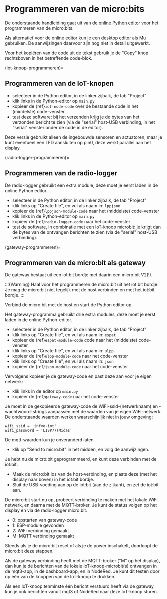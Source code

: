 # Programmeren van de micro:bits

De onderstaande handleiding gaat uit van de [online Python editor](https://python.microbit.org/v/3/) voor het programmeren van de micro:bits.

Als alternatief voor de online editor kun je een desktop editor als Mu gebruiken.
De aanwijzingen daarvoor zijn nog niet in detail uitgewerkt.

Voor het kopiëren van de code uit de tekst gebruik je de "Copy" knop rechtsboven in het betreffende code-blok.

(iot-knoop-programmeren)=
## Programmeren van de IoT-knopen

* selecteer in de Python editor, in de linker zijbalk, de tab "Project"
* klik links in de Python-editor op `main.py`
* kopieer de {ref}`iot-node-code` over de bestaande code in het (middelste) code-venster.
* test deze software: bij het verzenden krijg je de bytes van het verzonden bericht te zien (via de "serial" host-USB verbinding, in het "serial" venster onder de code in de editor).

Deze versie gebruikt alleen de ingebouwde sensoren en actuatoren; maar je kunt eventueel een LED aansluiten op pin0, deze werkt parallel aan het display.

(radio-logger-programmeren)=
## Programmeren van de radio-logger

De radio-logger gebruikt een extra module, deze moet je eerst laden in de online Python editor.

* selecteer in de Python editor, in de linker zijbalk, de tab "Project"
* klik links op "Create file", en vul als naam in: `lppjson`
* kopieer de {ref}`lppjson-module-code` naar het (middelste) code-venster
* klik links in de Python-editor op `main.py`
* kopieer de {ref}`radio-logger-code` naar het code-venster
* test de software, in combinatie met een IoT-knoop microbit: je krijgt dan de bytes van de ontvangen berichten te zien (via de "serial" host-USB verbinding).

(gateway-programmeren)=
## Programmeren van de micro:bit als gateway

De gateway bestaat uit een iot:bit bordje met daarin een micro:bit V2(!).

:::{Warning}
Haal voor het programmeren de micro:bit uit het iot:bit bordje. 
Je mag de micro:bit niet tegelijk met de host verbinden en met het iot:bit bordje.
:::

Verbind de micro:bit met de host en start de Python editor op.

Het gateway-programma gebruikt drie extra modules, deze moet je eerst laden in de online Python-editor.

* selecteer in de Python editor, in de linker zijbalk, de tab "Project"
* klik links op "Create file", en vul als naam in: `espat`
* kopieer de {ref}`espat-module-code` code naar het (middelste) code-venster
* klik links op "Create file", en vul als naam in: `ulpp`
* kopieer de {ref}`ulpp-module-code` naar het code-venster
* klik links op "Create file", en vul als naam in: `json`
* kopieer de {ref}`json-module-code` naar het code-venster

Vervolgens kopieer je de gateway-code en past deze aan voor je eigen netwerk:

* klik links in de editor op `main.py`
* kopieer de {ref}`gateway-code` naar het code-venster

Je moet in de gekopieerde gateway-code de WiFi-ssid-(netwerknaam) en -wachtwoord-strings aanpassen met de waarden van je eigen WiFi-netwerk. De onderstaande waarden werken waarschijnlijk niet in jouw omgeving:

```
wifi_ssid = 'infvo-iot'
wifi_password = 'LISP77(Midas'
```

De mqtt-waarden kun je onveranderd laten.

* klik op "Send to micro:bit" in het midden, en volg de aanwijzingen.

Je hebt nu de micro:bit geprogrammeerd, en kunt deze verbinden met de iot:bit.

* Maak de micro:bit los van de host-verbinding, en plaats deze (met het display naar boven) in het iot:bit bordje.
* Sluit de USB-voeding aan op de iot:bit (aan de zijkant), en zet de iot:bit aan.

De micro:bit start nu op, probeert verbinding te maken met het lokale WiFi netwerk, en daarna met de MQTT-broker. Je kunt de status volgen op het display en via de radio-logger micro:bit.

* 0: opstarten van gateway-code
* 1: ESP-module gevonden
* 2: WiFi verbinding gemaakt
* M: MQTT verbinding gemaakt

Steeds als je de micro:bit reset of als je de power inschakelt, doorloopt de micro:bit deze stappen.

Als de gateway verbinding heeft met de MQTT-broker ("M" op het display), dan kun je de berichten van de lokale IoT-knoop-microbit(s) ontvangen in de mqt3-app, in de dashboard-app, en in NodeRed. Je kunt dit testen door op één van de knoppen van de IoT-knoop te drukken.

Als een IoT-knoop tenminste één bericht verstuurd heeft via de gateway, kun je ook berichten vanuit mqt3 of NodeRed naar deze IoT-knoop sturen.
